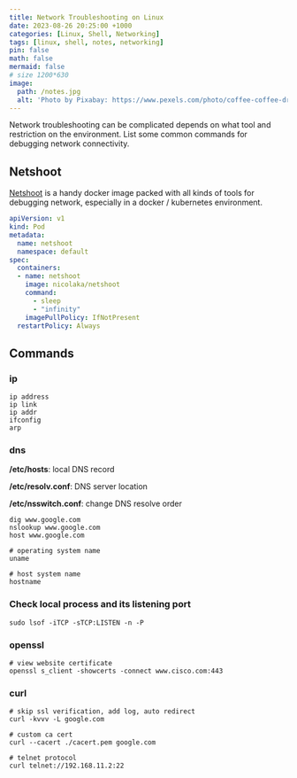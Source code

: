 ```yaml
---
title: Network Troubleshooting on Linux
date: 2023-08-26 20:25:00 +1000
categories: [Linux, Shell, Networking]
tags: [linux, shell, notes, networking]
pin: false
math: false
mermaid: false
# size 1200*630
image:
  path: /notes.jpg
  alt: 'Photo by Pixabay: https://www.pexels.com/photo/coffee-coffee-drink-cup-cup-of-coffee-459304/'
---
```


Network troubleshooting can be complicated depends on what tool and restriction on the environment. List some common commands for debugging network connectivity.

## Netshoot

[Netshoot](https://github.com/nicolaka/netshoot) is a handy docker image packed with all kinds of tools for debugging network, especially in a docker / kubernetes environment.

``` yaml
apiVersion: v1
kind: Pod
metadata:
  name: netshoot
  namespace: default
spec:
  containers:
  - name: netshoot
    image: nicolaka/netshoot
    command:
      - sleep
      - "infinity"
    imagePullPolicy: IfNotPresent
  restartPolicy: Always
```

## Commands

### ip

``` shell
ip address
ip link
ip addr
ifconfig
arp
```

### dns

**/etc/hosts**: local DNS record

**/etc/resolv.conf**: DNS server location

**/etc/nsswitch.conf**: change DNS resolve order

``` shell
dig www.google.com
nslookup www.google.com
host www.google.com

# operating system name
uname 

# host system name
hostname
```

### Check local process and its listening port

``` shell
sudo lsof -iTCP -sTCP:LISTEN -n -P
```

### openssl

``` shell
# view website certificate
openssl s_client -showcerts -connect www.cisco.com:443
```

### curl

``` shell
# skip ssl verification, add log, auto redirect
curl -kvvv -L google.com

# custom ca cert
curl --cacert ./cacert.pem google.com

# telnet protocol
curl telnet://192.168.11.2:22
```
